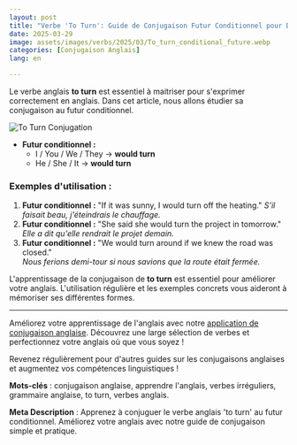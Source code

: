 ```yaml
---
layout: post 
title: "Verbe 'To Turn': Guide de Conjugaison Futur Conditionnel pour Débutants"
date: 2025-03-29
image: assets/images/verbs/2025/03/To_turn_conditional_future.webp
categories: [Conjugaison Anglais]
lang: en 

---
```


Le verbe anglais **to turn** est essentiel à maitriser pour s'exprimer correctement en anglais. Dans cet article, nous allons étudier sa conjugaison au futur conditionnel.

![To Turn Conjugation](/assets/images/verbs/2025/03/To_turn_conditional_future.webp)

- **Futur conditionnel :** 
  - I / You / We / They → **would turn**
  - He / She / It → **would turn**

### Exemples d'utilisation :

1. **Futur conditionnel :** "If it was sunny, I would turn off the heating."
   _S'il faisait beau, j'éteindrais le chauffage._
2. **Futur conditionnel :** "She said she would turn the project in tomorrow."  
   _Elle a dit qu'elle rendrait le projet demain._
3. **Futur conditionnel :** "We would turn around if we knew the road was closed."  
   _Nous ferions demi-tour si nous savions que la route était fermée._

L'apprentissage de la conjugaison de **to turn** est essentiel pour améliorer votre anglais. L'utilisation régulière et les exemples concrets vous aideront à mémoriser ses différentes formes.

---

Améliorez votre apprentissage de l'anglais avec notre [application de conjugaison anglaise]({{site.appStore.en}}). Découvrez une large sélection de verbes et perfectionnez votre anglais où que vous soyez !

Revenez régulièrement pour d'autres guides sur les conjugaisons anglaises et augmentez vos compétences linguistiques !

**Mots-clés** : conjugaison anglaise, apprendre l'anglais, verbes irréguliers, grammaire anglaise, to turn, verbes anglais.

**Meta Description** : Apprenez à conjuguer le verbe anglais 'to turn' au futur conditionnel. Améliorez votre anglais avec notre guide de conjugaison simple et pratique. 
